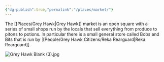 ```yaml
---
{"dg-publish":true,"permalink":"/places/market/"}
---
```


The [[Places/Grey Hawk\|Grey Hawk]] market is an open square with a series of small shops run by the locals that sell everything from produce to pitons to potions.  In particular there is a small general store called Bobs and Bits that is run by [[People/Grey Hawk Citizens/Reka Rearguard\|Reka Rearguard]].  

![Grey Hawk Blank (3).jpg](/img/user/Z_Attachments/Grey%20Hawk%20Blank%20(3).jpg)
